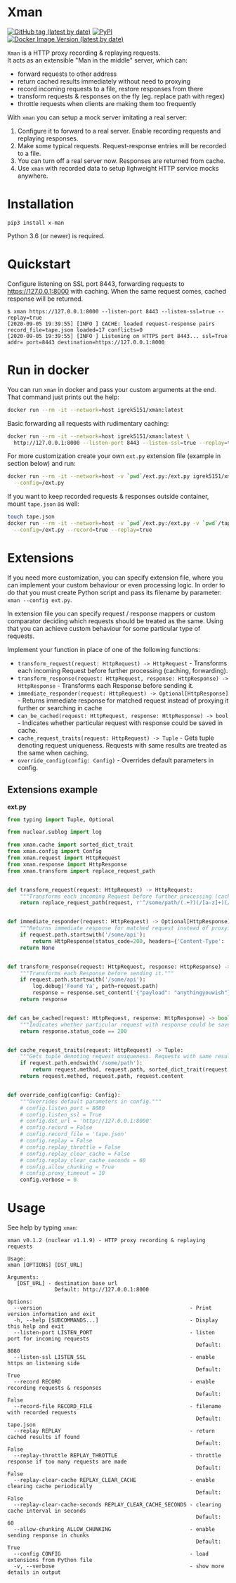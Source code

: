 # Xman
[![GitHub tag (latest by date)](https://img.shields.io/github/v/tag/igrek51/xman?label=github)](https://github.com/igrek51/xman)
[![PyPI](https://img.shields.io/pypi/v/x-man)](https://pypi.org/project/x-man)
[![Docker Image Version (latest by date)](https://img.shields.io/docker/v/igrek5151/xman?label=docker)](https://hub.docker.com/r/igrek5151/xman)

`Xman` is a HTTP proxy recording & replaying requests.  
It acts as an extensible "Man in the middle" server, which can:  
- forward requests to other address
- return cached results immediately without need to proxying
- record incoming requests to a file, restore responses from there
- transform requests & responses on the fly (eg. replace path with regex)
- throttle requests when clients are making them too frequently

With `xman` you can setup a mock server imitating a real server:  
1. Configure it to forward to a real server. Enable recording requests and replaying responses.
2. Make some typical requests. Request-response entries will be recorded to a file.
3. You can turn off a real server now. Responses are returned from cache.
4. Use `xman` with recorded data to setup lighweight HTTP service mocks anywhere.

# Installation
```shell
pip3 install x-man
```

Python 3.6 (or newer) is required.

# Quickstart
Configure listening on SSL port 8443, forwarding requests to https://127.0.0.1:8000 with caching.
When the same request comes, cached response will be returned. 
```console
$ xman https://127.0.0.1:8000 --listen-port 8443 --listen-ssl=true --replay=true
[2020-09-05 19:39:55] [INFO ] CACHE: loaded request-response pairs record_file=tape.json loaded=17 conflicts=0
[2020-09-05 19:39:55] [INFO ] Listening on HTTPS port 8443... ssl=True addr= port=8443 destination=https://127.0.0.1:8000
```

# Run in docker
You can run `xman` in docker and pass your custom arguments at the end.  
That command just prints out the help:
```bash
docker run --rm -it --network=host igrek5151/xman:latest
```
Basic forwarding all requests with rudimentary caching:
```bash
docker run --rm -it --network=host igrek5151/xman:latest \
  http://127.0.0.1:8000 --listen-port 8443 --listen-ssl=true --replay=true
```

For more customization create your own `ext.py` extension file (example in section below) and run:
```bash
docker run --rm -it --network=host -v `pwd`/ext.py:/ext.py igrek5151/xman:latest \
  --config=/ext.py
```
If you want to keep recorded requests & responses outside container, mount `tape.json` as well:
```bash
touch tape.json
docker run --rm -it --network=host -v `pwd`/ext.py:/ext.py -v `pwd`/tape.json:/src/tape.json igrek5151/xman:latest \
  --config=/ext.py --record=true --replay=true
```

# Extensions
If you need more customization, you can specify extension file, where you can implement your custom behaviour or even processing logic.
In order to do that you must create Python script and pass its filename by parameter: `xman --config ext.py`.

In extension file you can specify request / response mappers or custom comparator deciding which requests should be treated as the same. Using that you can achieve custom behaviour for some particular type of requests.

Implement your function in place of one of the following functions:
- `transform_request(request: HttpRequest) -> HttpRequest` - Transforms each incoming Request before further processing (caching, forwarding).
- `transform_response(request: HttpRequest, response: HttpResponse) -> HttpResponse` - Transforms each Response before sending it.
- `immediate_responder(request: HttpRequest) -> Optional[HttpResponse]` - Returns immediate response for matched request instead of proxying it further or searching in cache
- `can_be_cached(request: HttpRequest, response: HttpResponse) -> bool` - Indicates whether particular request with response could be saved in cache.
- `cache_request_traits(request: HttpRequest) -> Tuple` - Gets tuple denoting request uniqueness. Requests with same results are treated as the same when caching.
- `override_config(config: Config)` - Overrides default parameters in config.

## Extensions example
**ext.py**
```python
from typing import Tuple, Optional

from nuclear.sublog import log

from xman.cache import sorted_dict_trait
from xman.config import Config
from xman.request import HttpRequest
from xman.response import HttpResponse
from xman.transform import replace_request_path


def transform_request(request: HttpRequest) -> HttpRequest:
    """Transforms each incoming Request before further processing (caching, forwarding)."""
    return replace_request_path(request, r'^/some/path/(.+?)(/[a-z]+)(/.*)', r'\3')


def immediate_responder(request: HttpRequest) -> Optional[HttpResponse]:
    """Returns immediate response for matched request instead of proxying it further or searching in cache"""
    if request.path.startswith('/some/api'):
        return HttpResponse(status_code=200, headers={'Content-Type': 'application/json'}, content=''.encode())
    return None


def transform_response(request: HttpRequest, response: HttpResponse) -> HttpResponse:
    """Transforms each Response before sending it."""
    if request.path.startswith('/some/api'):
        log.debug('Found Ya', path=request.path)
        response = response.set_content('{"payload": "anythingyouwish"}"')
    return response


def can_be_cached(request: HttpRequest, response: HttpResponse) -> bool:
    """Indicates whether particular request with response could be saved in cache."""
    return response.status_code == 200


def cache_request_traits(request: HttpRequest) -> Tuple:
    """Gets tuple denoting request uniqueness. Requests with same results are treated as the same when caching."""
    if request.path.endswith('/some/path'):
        return request.method, request.path, sorted_dict_trait(request.headers)
    return request.method, request.path, request.content


def override_config(config: Config):
    """Overrides default parameters in config."""
    # config.listen_port = 8080
    # config.listen_ssl = True
    # config.dst_url = 'http://127.0.0.1:8000'
    # config.record = False
    # config.record_file = 'tape.json'
    # config.replay = False
    # config.replay_throttle = False
    # config.replay_clear_cache = False
    # config.replay_clear_cache_seconds = 60
    # config.allow_chunking = True
    # config.proxy_timeout = 10
    config.verbose = 0

```

# Usage
See help by typing `xman`:
```console
xman v0.1.2 (nuclear v1.1.9) - HTTP proxy recording & replaying requests

Usage:
xman [OPTIONS] [DST_URL]

Arguments:
   [DST_URL] - destination base url
               Default: http://127.0.0.1:8000

Options:
  --version                                               - Print version information and exit
  -h, --help [SUBCOMMANDS...]                             - Display this help and exit
  --listen-port LISTEN_PORT                               - listen port for incoming requests
                                                            Default: 8080
  --listen-ssl LISTEN_SSL                                 - enable https on listening side
                                                            Default: True
  --record RECORD                                         - enable recording requests & responses
                                                            Default: False
  --record-file RECORD_FILE                               - filename with recorded requests
                                                            Default: tape.json
  --replay REPLAY                                         - return cached results if found
                                                            Default: False
  --replay-throttle REPLAY_THROTTLE                       - throttle response if too many requests are made
                                                            Default: False
  --replay-clear-cache REPLAY_CLEAR_CACHE                 - enable clearing cache periodically
                                                            Default: False
  --replay-clear-cache-seconds REPLAY_CLEAR_CACHE_SECONDS - clearing cache interval in seconds
                                                            Default: 60
  --allow-chunking ALLOW_CHUNKING                         - enable sending response in chunks
                                                            Default: True
  --config CONFIG                                         - load extensions from Python file
  -v, --verbose                                           - show more details in output

```

